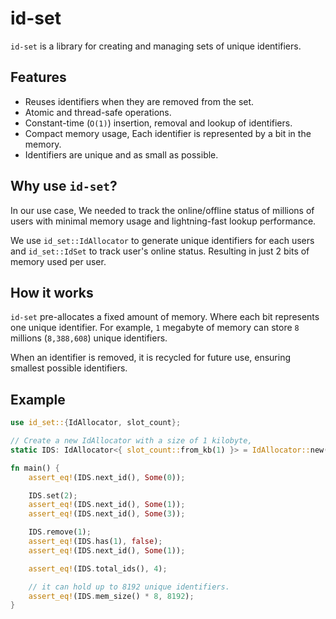 # id-set

`id-set` is a library for creating and managing sets of unique identifiers.

## Features

- Reuses identifiers when they are removed from the set.
- Atomic and thread-safe operations.
- Constant-time (`O(1)`) insertion, removal and lookup of identifiers.
- Compact memory usage, Each identifier is represented by a bit in the memory.
- Identifiers are unique and as small as possible.

## Why use `id-set`?

In our use case, We needed to track the online/offline status of millions of users with minimal memory usage and lightning-fast lookup performance.

We use `id_set::IdAllocator` to generate unique identifiers for each users and `id_set::IdSet` to track user's online status.
Resulting in just 2 bits of memory used per user.

## How it works

`id-set` pre-allocates a fixed amount of memory. Where each bit represents one unique identifier.
For example, `1` megabyte of memory can store `8` millions (`8,388,608`) unique identifiers.

When an identifier is removed, it is recycled for future use, ensuring smallest possible identifiers.

## Example

```rust
use id_set::{IdAllocator, slot_count};

// Create a new IdAllocator with a size of 1 kilobyte,
static IDS: IdAllocator<{ slot_count::from_kb(1) }> = IdAllocator::new();

fn main() {
    assert_eq!(IDS.next_id(), Some(0));

    IDS.set(2);
    assert_eq!(IDS.next_id(), Some(1));
    assert_eq!(IDS.next_id(), Some(3));

    IDS.remove(1);
    assert_eq!(IDS.has(1), false);
    assert_eq!(IDS.next_id(), Some(1));

    assert_eq!(IDS.total_ids(), 4);

    // it can hold up to 8192 unique identifiers.
    assert_eq!(IDS.mem_size() * 8, 8192);
}
```